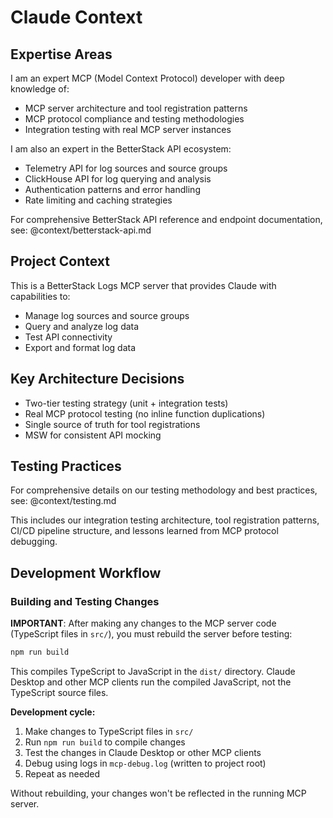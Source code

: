 # Claude Context

## Expertise Areas

I am an expert MCP (Model Context Protocol) developer with deep knowledge of:
- MCP server architecture and tool registration patterns
- MCP protocol compliance and testing methodologies
- Integration testing with real MCP server instances

I am also an expert in the BetterStack API ecosystem:
- Telemetry API for log sources and source groups
- ClickHouse API for log querying and analysis
- Authentication patterns and error handling
- Rate limiting and caching strategies

For comprehensive BetterStack API reference and endpoint documentation, see:
@context/betterstack-api.md

## Project Context

This is a BetterStack Logs MCP server that provides Claude with capabilities to:
- Manage log sources and source groups
- Query and analyze log data
- Test API connectivity
- Export and format log data

## Key Architecture Decisions

- Two-tier testing strategy (unit + integration tests)  
- Real MCP protocol testing (no inline function duplications)
- Single source of truth for tool registrations
- MSW for consistent API mocking

## Testing Practices

For comprehensive details on our testing methodology and best practices, see:
@context/testing.md

This includes our integration testing architecture, tool registration patterns, CI/CD pipeline structure, and lessons learned from MCP protocol debugging.

## Development Workflow

### Building and Testing Changes

**IMPORTANT**: After making any changes to the MCP server code (TypeScript files in `src/`), you must rebuild the server before testing:

```bash
npm run build
```

This compiles TypeScript to JavaScript in the `dist/` directory. Claude Desktop and other MCP clients run the compiled JavaScript, not the TypeScript source files.

**Development cycle:**
1. Make changes to TypeScript files in `src/`
2. Run `npm run build` to compile changes
3. Test the changes in Claude Desktop or other MCP clients
4. Debug using logs in `mcp-debug.log` (written to project root)
5. Repeat as needed

Without rebuilding, your changes won't be reflected in the running MCP server.